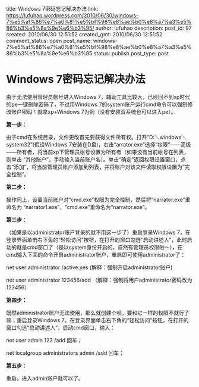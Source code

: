 title: Windows 7密码忘记解决办法
link: https://lufuhao.wordpress.com/2010/06/30/windows-7%e5%af%86%e7%a0%81%e5%bf%98%e8%ae%b0%e8%a7%a3%e5%86%b3%e5%8a%9e%e6%b3%95/
author: lufuhao
description: 
post_id: 97
created: 2010/06/30 12:51:52
created_gmt: 2010/06/30 12:51:52
comment_status: open
post_name: windows-7%e5%af%86%e7%a0%81%e5%bf%98%e8%ae%b0%e8%a7%a3%e5%86%b3%e5%8a%9e%e6%b3%95
status: publish
post_type: post

# Windows 7密码忘记解决办法

由于无法使用管理员帐号进入Windows 7，辅助工具比较大，已经回不到xp时代的pe一键删除密码了，不过用Windows 7的system账户运行cmd命令可以强制修改账户密码！就拿xp+Windows 7为例（没有安装双系统也可以进入pe）。 

**第一步：**

由于cmd在系统目录，文件更改首先要获得文件所有权。打开“D:＼windows＼system32”(假设Windows 7安装在D盘)，右击“arrator.exe”选择“权限”——高级——所有者，将当前xp下管理员帐号设置为所有者（如果没有当前帐号在列表，则单击 “其他账户”，手动输入当前账户名）。单击“确定”返回权限设置窗口，点击“添加”，将当前管理员帐户添加到列表，并将账户对该文件读取权限设置为“完全控制”。 

**第二步：**

操作同上，设置当前账户对“cmd.exe”权限为完全控制，然后将“narrator.exe”重命名为 “narrator1.exe”，“cmd.exe”重命名为“narrator.exe”。 

**第三步：**

（如果是以administrator账户登录的就不用这一步了）重启登录Windows 7，在登录界面单击右下角的“轻松访问”按钮，在打开的窗口勾选“启动讲述人”，此时启动的就是cmd窗口了（是以system身份开启的，自然有管理员权限啦～），在cmd输入下面的命令开启administrator账户，重启即可使用administrator了： 

net user administrator /active:yes (解释：强制开启administrator账户) 

net user administrator 123456/add （解释：强制将用户administrator密码改为123456） 

**第四步：**

既然administrator账户无法使用，那么就创建个呗，要和它一样的权限不就行了嘛；重启登录Windows 7，在登录界面单击右下角的“轻松访问”按钮，在打开的窗口勾选“启动讲述人”，启动cmd窗口，输入： 

net user admin 123 /add 回车； 

net localgroup administrators admin /add 回车； 

**第五步：**

重启，进入admin账户就可以了。
